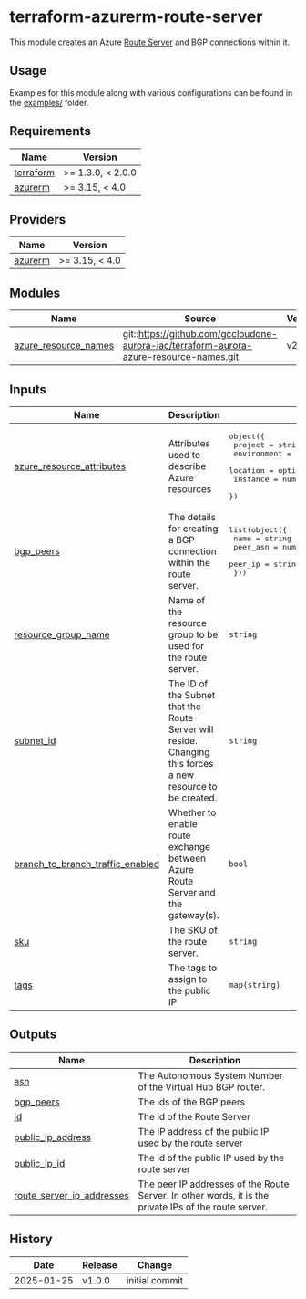 # terraform-azurerm-route-server

This module creates an Azure [Route Server](https://learn.microsoft.com/en-us/azure/route-server/overview) and BGP connections within it.

## Usage

Examples for this module along with various configurations can be found in the [examples/](examples/) folder.

<!-- BEGIN_TF_DOCS -->
## Requirements

| Name | Version |
|------|---------|
| <a name="requirement_terraform"></a> [terraform](#requirement\_terraform) | >= 1.3.0, < 2.0.0 |
| <a name="requirement_azurerm"></a> [azurerm](#requirement\_azurerm) | >= 3.15, < 4.0 |

## Providers

| Name | Version |
|------|---------|
| <a name="provider_azurerm"></a> [azurerm](#provider\_azurerm) | >= 3.15, < 4.0 |

## Modules

| Name | Source | Version |
|------|--------|---------|
| <a name="module_azure_resource_names"></a> [azure\_resource\_names](#module\_azure\_resource\_names) | git::https://github.com/gccloudone-aurora-iac/terraform-aurora-azure-resource-names.git | v2.0.0 |

## Inputs

| Name | Description | Type | Default | Required |
|------|-------------|------|---------|:--------:|
| <a name="input_azure_resource_attributes"></a> [azure\_resource\_attributes](#input\_azure\_resource\_attributes) | Attributes used to describe Azure resources | <pre>object({<br>    project     = string<br>    environment = string<br>    location    = optional(string, "Canada Central")<br>    instance    = number<br>  })</pre> | n/a | yes |
| <a name="input_bgp_peers"></a> [bgp\_peers](#input\_bgp\_peers) | The details for creating a BGP connection within the route server. | <pre>list(object({<br>    name     = string<br>    peer_asn = number<br>    peer_ip  = string<br>  }))</pre> | n/a | yes |
| <a name="input_resource_group_name"></a> [resource\_group\_name](#input\_resource\_group\_name) | Name of the resource group to be used for the route server. | `string` | n/a | yes |
| <a name="input_subnet_id"></a> [subnet\_id](#input\_subnet\_id) | The ID of the Subnet that the Route Server will reside. Changing this forces a new resource to be created. | `string` | n/a | yes |
| <a name="input_branch_to_branch_traffic_enabled"></a> [branch\_to\_branch\_traffic\_enabled](#input\_branch\_to\_branch\_traffic\_enabled) | Whether to enable route exchange between Azure Route Server and the gateway(s). | `bool` | `false` | no |
| <a name="input_sku"></a> [sku](#input\_sku) | The SKU of the route server. | `string` | `"Standard"` | no |
| <a name="input_tags"></a> [tags](#input\_tags) | The tags to assign to the public IP | `map(string)` | `{}` | no |

## Outputs

| Name | Description |
|------|-------------|
| <a name="output_asn"></a> [asn](#output\_asn) | The Autonomous System Number of the Virtual Hub BGP router. |
| <a name="output_bgp_peers"></a> [bgp\_peers](#output\_bgp\_peers) | The ids of the BGP peers |
| <a name="output_id"></a> [id](#output\_id) | The id of the Route Server |
| <a name="output_public_ip_address"></a> [public\_ip\_address](#output\_public\_ip\_address) | The IP address of the public IP used by the route server |
| <a name="output_public_ip_id"></a> [public\_ip\_id](#output\_public\_ip\_id) | The id of the public IP used by the route server |
| <a name="output_route_server_ip_addresses"></a> [route\_server\_ip\_addresses](#output\_route\_server\_ip\_addresses) | The peer IP addresses of the Route Server. In other words, it is the private IPs of the route server. |
<!-- END_TF_DOCS -->

## History

| Date       | Release | Change                                                   |
| ---------- | ------- | -------------------------------------------------------- |
| 2025-01-25 | v1.0.0  | initial commit                                           |
